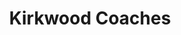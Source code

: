 ---
title: "Kirkwood Coaches"
address: "Ballykeel Business Centre, 18, Crebilly Rd, Ballymena, Co. Antrim BT42 4DN"
tel: "028 2565 4400"
county: "Antrim"
category: "Coach Hire"
type: "Content"
lat: "54.858476"
lng: "-6.25817"
---
